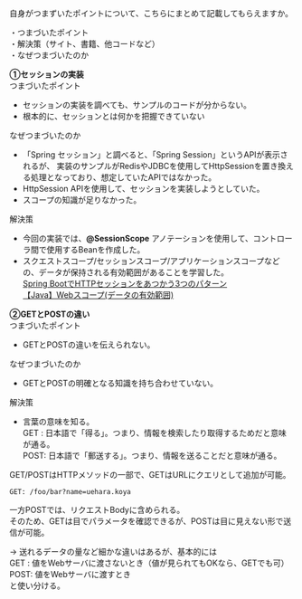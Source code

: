 自身がつまずいたポイントについて、こちらにまとめて記載してもらえますか。

・つまづいたポイント  
・解決策（サイト、書籍、他コードなど）  
・なぜつまづいたのか  

**①セッションの実装**  
つまづいたポイント
- セッションの実装を調べても、サンプルのコードが分からない。
- 根本的に、セッションとは何かを把握できていない  

なぜつまづいたのか
- 「Spring セッション」と調べると、「Spring Session」というAPIが表示されるが、 実装のサンプルがRedisやJDBCを使用してHttpSessionを置き換える処理となっており、想定していたAPIではなかった。
- HttpSession APIを使用して、セッションを実装しようとしていた。  
- スコープの知識が足りなかった。  

解決策
- 今回の実装では、**@SessionScope** アノテーションを使用して、コントローラ間で使用するBeanを作成した。  
- スクエストスコープ/セッションスコープ/アプリケーションスコープなどの、データが保持される有効範囲があることを学習した。  
[Spring BootでHTTPセッションをあつかう3つのパターン](https://www.memory-lovers.blog/entry/2018/02/04/171013)   
[【Java】Webスコープ(データの有効範囲)](https://qiita.com/takahirocook/items/70f9b5bca1da89474b9d)  
  
  
**②GETとPOSTの違い**  
つまづいたポイント
- GETとPOSTの違いを伝えられない。

なぜつまづいたのか
- GETとPOSTの明確となる知識を持ち合わせていない。

解決策
 - 言葉の意味を知る。  
 GET : 日本語で「得る」。つまり、情報を検索したり取得するためだと意味が通る。  
 POST: 日本語で「郵送する」。つまり、情報を送ることだと意味が通る。

GET/POSTはHTTPメソッドの一部で、GETはURLにクエリとして追加が可能。
```
GET: /foo/bar?name=uehara.koya
```
一方POSTでは、リクエストBodyに含められる。  
そのため、GETは目でパラメータを確認できるが、POSTは目に見えない形で送信が可能。  

→ 送れるデータの量など細かな違いはあるが、基本的には  
GET : 値をWebサーバに渡さないとき（値が見られてもOKなら、GETでも可）  
POST: 値をWebサーバに渡すとき  
と使い分ける。  
